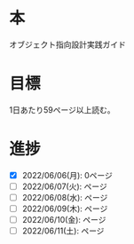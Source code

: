 # 本
オブジェクト指向設計実践ガイド

# 目標
1日あたり59ページ以上読む。

# 進捗
- [x] 2022/06/06(月): 0ページ
- [ ] 2022/06/07(火): ページ
- [ ] 2022/06/08(水): ページ
- [ ] 2022/06/09(木): ページ
- [ ] 2022/06/10(金): ページ
- [ ] 2022/06/11(土): ページ
